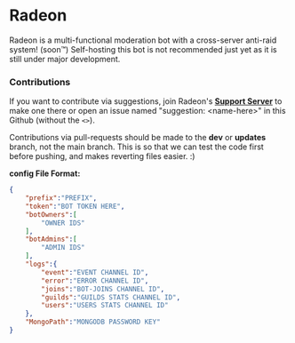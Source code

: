 # Radeon
Radeon is a multi-functional moderation bot with a cross-server anti-raid system! (soon™️) Self-hosting this bot is not recommended just yet as it is still under major development.

### Contributions
If you want to contribute via suggestions, join Radeon's [**Support Server**](https://discord.gg/xcZwGhSy4G) to make one there or open an issue named "suggestion: \<name-here>" in this Github (without the `<>`).

Contributions via pull-requests should be made to the **dev** or **updates** branch, not the main branch. This is so that we can test the code first before pushing, and makes reverting files easier. :)

**config File Format:**
```json
{
    "prefix":"PREFIX",
    "token":"BOT TOKEN HERE",
    "botOwners":[
        "OWNER IDS"
    ],
    "botAdmins":[
        "ADMIN IDS"
    ],
    "logs":{
        "event":"EVENT CHANNEL ID",
        "error":"ERROR CHANNEL ID",
        "joins":"BOT-JOINS CHANNEL ID",
        "guilds":"GUILDS STATS CHANNEL ID",
        "users":"USERS STATS CHANNEL ID"
    },
    "MongoPath":"MONGODB PASSWORD KEY"
}
```

